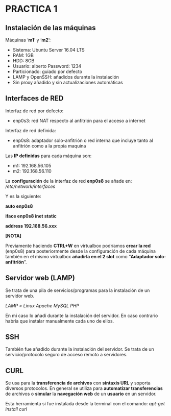 # PRACTICA 1

## Instalación de las máquinas
Máquinas ‘**m1**’ y ‘**m2**’:

- Sistema: Ubuntu Server 16.04 LTS
- RAM: 1GB
- HDD: 8GB 
- Usuario: alberto	Password: 1234
- Particionado: guiado por defecto
- LAMP y OpenSSH: añadidos durante la instalación
- Sin proxy añadido y sin actualizaciones automáticas

## Interfaces de RED
Interfaz de red por defecto:
 
- enp0s3: red NAT respecto al anfitrión para el acceso a internet

Interfaz de red definida:

- enp0s8: adaptador solo-anfitrión o red interna que incluye tanto al anfitrión como a la propia maquina

Las **IP definidas** para cada máquina son:

- m1:  192.168.56.105
- m2:  192.168.56.110

La **configuración** de la interfaz de red **enp0s8** se añade en:
_/etc/network/interfaces_

Y es la siguiente:

**auto enp0s8**

**iface enp0s8 inet static**

**address 192.168.56.xxx**

**[NOTA]**

Previamente haciendo **CTRL+W** en virtualbox podríamos **crear la red** (enp0s8) para posteriormente desde la configuración de cada máquina también en el mismo virtualbox **añadirla en el 2 slot** como “**Adaptador solo-anfitrión**”.

## Servidor web (LAMP)
Se trata de una pila de servicios/programas para la instalación de un servidor web.
 
_LAMP = Linux Apache MySQL PHP_

En mi caso lo añadí durante la instalación del servidor. En caso contrario habría que instalar manualmente cada uno de ellos.

## SSH
También fue añadido durante la instalación del servidor. Se trata de un servicio/protocolo seguro de acceso remoto a servidores.

## CURL
Se usa para la **transferencia de archivos** con **sintaxis URL** y soporta diversos protocolos. En general se utiliza para **automatizar transferencias** de archivos o **simular** la **navegación web** de un **usuario** en un servidor.

Esta herramienta si fue instalada desde la terminal con el comando: _apt-get install curl_
